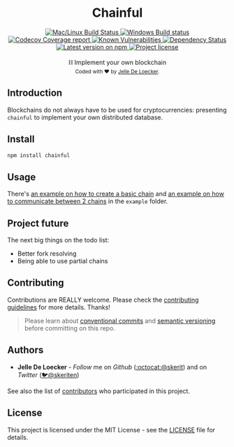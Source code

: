 <h1 align="center">
  <b>Chainful</b>
</h1>
<div align="center">
  <!-- CI - TravisCI -->
  <a href="https://travis-ci.org/skerit/chainful">
    <img src="https://img.shields.io/travis/typicode/husky/master.svg?label=Mac%20OSX%20%26%20Linux" alt="Mac/Linux Build Status" />
  </a>

  <!-- CI - AppVeyor -->
  <a href="https://ci.appveyor.com/project/skerit/chainful">
    <img src="https://img.shields.io/appveyor/ci/skerit/chainful/master.svg?label=Windows" alt="Windows Build status" />
  </a>

  <!-- Coverage - Codecov -->
  <a href="https://codecov.io/gh/skerit/chainful">
    <img src="https://img.shields.io/codecov/c/github/skerit/chainful/master.svg" alt="Codecov Coverage report" />
  </a>

  <!-- DM - Snyk -->
  <a href="https://snyk.io/test/github/skerit/chainful?targetFile=package.json">
    <img src="https://snyk.io/test/github/skerit/chainful/badge.svg?targetFile=package.json" alt="Known Vulnerabilities" />
  </a>

  <!-- DM - David -->
  <a href="https://david-dm.org/skerit/chainful">
    <img src="https://david-dm.org/skerit/chainful/status.svg" alt="Dependency Status" />
  </a>
</div>

<div align="center">
  <!-- Version - npm -->
  <a href="https://www.npmjs.com/package/chainful">
    <img src="https://img.shields.io/npm/v/chainful.svg" alt="Latest version on npm" />
  </a>

  <!-- License - MIT -->
  <a href="https://github.com/skerit/chainful#license">
    <img src="https://img.shields.io/github/license/skerit/chainful.svg" alt="Project license" />
  </a>
</div>
<br>
<div align="center">
  ⛓ Implement your own blockchain
</div>
<div align="center">
  <sub>
    Coded with ❤️ by <a href="#authors">Jelle De Loecker</a>.
  </sub>
</div>


## Introduction

Blockchains do not always have to be used for cryptocurrencies: presenting `chainful` to implement your own distributed database.

## Install

```bash
npm install chainful
```

## Usage

There's [an example on how to create a basic chain](https://github.com/skerit/chainful/blob/master/example/create_basic_chain.js) and [an example on how to communicate between 2 chains](https://github.com/skerit/chainful/blob/master/example/communicating_chains.js) in the `example` folder.

## Project future

The next big things on the todo list:

* Better fork resolving
* Being able to use partial chains

## Contributing
Contributions are REALLY welcome.
Please check the [contributing guidelines](.github/contributing.md) for more details. Thanks!

> Please learn about [conventional commits](https://conventionalcommits.org/) and [semantic versioning](https://semver.org/) before committing on this repo.

## Authors
- **Jelle De Loecker** -  *Follow* me on *Github* ([:octocat:@skerit](https://github.com/skerit)) and on  *Twitter* ([🐦@skeriten](http://twitter.com/intent/user?screen_name=skeriten))

See also the list of [contributors](https://github.com/skerit/chainful/contributors) who participated in this project.

## License
This project is licensed under the MIT License - see the [LICENSE](https://github.com/skerit/chainful/LICENSE) file for details.
